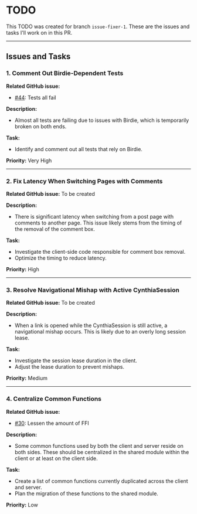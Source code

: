 # TODO

This TODO was created for branch `issue-fixer-1`. These are the issues and tasks I'll work on in this PR.

---

## Issues and Tasks

### 1. Comment Out Birdie-Dependent Tests

**Related GitHub issue:**

- [#44](https://github.com/CynthiaWebsiteEngine/Mini/issues/44): Tests all fail

**Description:**

- Almost all tests are failing due to issues with Birdie, which is temporarily broken on both ends.

**Task:**

- Identify and comment out all tests that rely on Birdie.

**Priority:** Very High

---

### 2. Fix Latency When Switching Pages with Comments

**Related GitHub issue:**
To be created

**Description:**

- There is significant latency when switching from a post page with comments to another page. This issue likely stems from the timing of the removal of the comment box.

**Task:**

- Investigate the client-side code responsible for comment box removal.
- Optimize the timing to reduce latency.

**Priority:** High

---

### 3. Resolve Navigational Mishap with Active CynthiaSession

**Related GitHub issue:**
To be created

**Description:**

- When a link is opened while the CynthiaSession is still active, a navigational mishap occurs. This is likely due to an overly long session lease.

**Task:**

- Investigate the session lease duration in the client.
- Adjust the lease duration to prevent mishaps.

**Priority:** Medium

---

### 4. Centralize Common Functions

**Related GitHub issue:**

- [#30](https://github.com/CynthiaWebsiteEngine/Mini/issues/30): Lessen the amount of FFI

**Description:**

- Some common functions used by both the client and server reside on both sides. These should be centralized in the shared module within the client or at least on the client side.

**Task:**

- Create a list of common functions currently duplicated across the client and server.
- Plan the migration of these functions to the shared module.

**Priority:** Low
